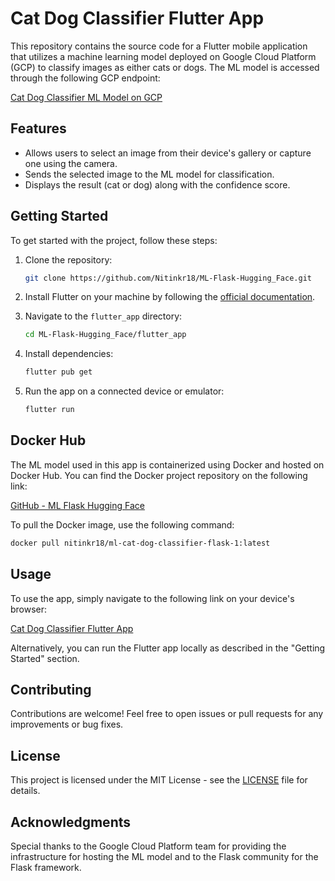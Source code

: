 # Cat Dog Classifier Flutter App

This repository contains the source code for a Flutter mobile application that utilizes a machine learning model deployed on Google Cloud Platform (GCP) to classify images as either cats or dogs. The ML model is accessed through the following GCP endpoint:

[Cat Dog Classifier ML Model on GCP](https://cat-dog-classifier-using-flask-xisi3zlsna-el.a.run.app/upload)

## Features

- Allows users to select an image from their device's gallery or capture one using the camera.
- Sends the selected image to the ML model for classification.
- Displays the result (cat or dog) along with the confidence score.

## Getting Started

To get started with the project, follow these steps:

1. Clone the repository:

   ```bash
   git clone https://github.com/Nitinkr18/ML-Flask-Hugging_Face.git
   ```

2. Install Flutter on your machine by following the [official documentation](https://flutter.dev/docs/get-started/install).

3. Navigate to the `flutter_app` directory:

   ```bash
   cd ML-Flask-Hugging_Face/flutter_app
   ```

4. Install dependencies:

   ```bash
   flutter pub get
   ```

5. Run the app on a connected device or emulator:

   ```bash
   flutter run
   ```

## Docker Hub

The ML model used in this app is containerized using Docker and hosted on Docker Hub. You can find the Docker project repository on the following link:

[GitHub - ML Flask Hugging Face](https://github.com/Nitinkr18/ML-Flask-Hugging_Face.git)

To pull the Docker image, use the following command:

```bash
docker pull nitinkr18/ml-cat-dog-classifier-flask-1:latest
```

## Usage

To use the app, simply navigate to the following link on your device's browser:

[Cat Dog Classifier Flutter App](https://cat-dog-classifier-using-flask-xisi3zlsna-el.a.run.app/upload)

Alternatively, you can run the Flutter app locally as described in the "Getting Started" section.

## Contributing

Contributions are welcome! Feel free to open issues or pull requests for any improvements or bug fixes.

## License

This project is licensed under the MIT License - see the [LICENSE](LICENSE) file for details.

## Acknowledgments

Special thanks to the Google Cloud Platform team for providing the infrastructure for hosting the ML model and to the Flask community for the Flask framework.
